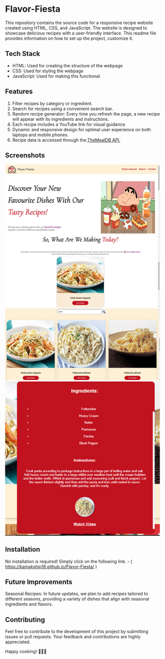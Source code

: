  # Flavor-Fiesta

This repository contains the source code for a responsive recipe website created using HTML, CSS, and JavaScript. The website is designed to showcase delicious recipes with a user-friendly interface. This readme file provides information on how to set up the project, customize it.

## Tech Stack

- HTML: Used for creating the structure of the webpage
- CSS: Used for styling the webpage
- JavaScript: Used for making this functional.

## Features

1. Filter recipes by category or ingredient.
2. Search for recipes using a convenient search bar.
3. Random recipe generator: Every time you refresh the page, a new recipe will appear with its ingredients and instructions.
4. Each recipe includes a YouTube link for visual guidance.
5. Dynamic and responsive design for optimal user experience on both laptops and mobile phones.
6. Recipe data is accessed through the.[TheMealDB API.](https://www.themealdb.com/)

## Screenshots

![ff1!](./assests/ff1.png)
![ff2!](./assests/ff2.png)
![ff3!](./assests/ff3.png)
![ff4!](./assests/ff4.png)

## Installation

No installation is required! Simply click on the following link. - ( https://kamakship18.github.io/Flavor-Fiesta/ )

## Future Improvements

Seasonal Recipes: In future updates, we plan to add recipes tailored to different seasons, providing a variety of dishes that align with seasonal ingredients and flavors.

## Contributing
Feel free to contribute to the development of this project by submitting issues or pull requests. Your feedback and contributions are highly appreciated.


Happy cooking! 🍳🍲🍰